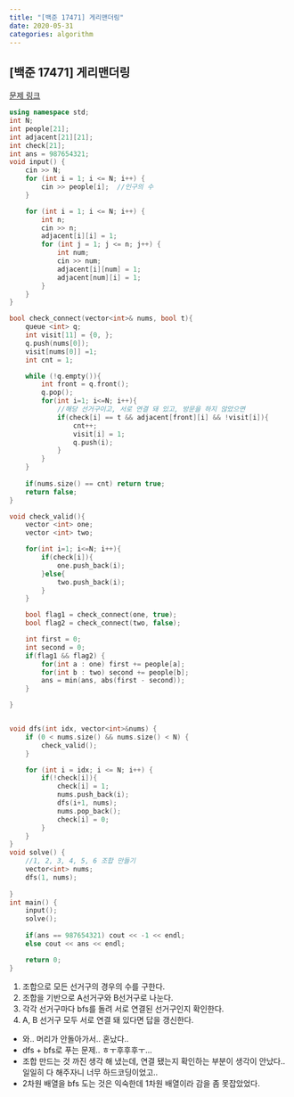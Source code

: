 ```yaml
---
title: "[백준 17471] 게리맨더링"
date: 2020-05-31
categories: algorithm
---
```


## [백준 17471] 게리맨더링
[문제 링크](https://www.acmicpc.net/problem/17471)

```c++
using namespace std;
int N;
int people[21];
int adjacent[21][21];
int check[21];
int ans = 987654321;
void input() {
    cin >> N;
    for (int i = 1; i <= N; i++) {
        cin >> people[i];  //인구의 수
    }

    for (int i = 1; i <= N; i++) {
        int n;
        cin >> n;
        adjacent[i][i] = 1;
        for (int j = 1; j <= n; j++) {
            int num;
            cin >> num;
            adjacent[i][num] = 1;
            adjacent[num][i] = 1;
        }
    }
}

bool check_connect(vector<int>& nums, bool t){
    queue <int> q;
    int visit[11] = {0, };
    q.push(nums[0]);
    visit[nums[0]] =1;
    int cnt = 1;

    while (!q.empty()){
        int front = q.front();
        q.pop();
        for(int i=1; i<=N; i++){
            //해당 선거구이고, 서로 연결 돼 있고, 방문을 하지 않았으면
            if(check[i] == t && adjacent[front][i] && !visit[i]){
                cnt++;
                visit[i] = 1;
                q.push(i);
            }
        }
    }
    
    if(nums.size() == cnt) return true;
    return false;
}

void check_valid(){
    vector <int> one;
    vector <int> two;

    for(int i=1; i<=N; i++){
        if(check[i]){
            one.push_back(i);
        }else{
            two.push_back(i);
        }
    }

    bool flag1 = check_connect(one, true);
    bool flag2 = check_connect(two, false);

    int first = 0;
    int second = 0;
    if(flag1 && flag2) {
        for(int a : one) first += people[a];
        for(int b : two) second += people[b];
        ans = min(ans, abs(first - second));
    }

}


void dfs(int idx, vector<int>&nums) {
    if (0 < nums.size() && nums.size() < N) {
        check_valid();
    }

    for (int i = idx; i <= N; i++) {
        if(!check[i]){
            check[i] = 1;
            nums.push_back(i);
            dfs(i+1, nums);
            nums.pop_back();
            check[i] = 0;
        }
    }
}
void solve() {
    //1, 2, 3, 4, 5, 6 조합 만들기
    vector<int> nums;
    dfs(1, nums);
    
}
int main() {
    input();
    solve();
    
    if(ans == 987654321) cout << -1 << endl;
    else cout << ans << endl;

    return 0;
}
```
1. 조합으로 모든 선거구의 경우의 수를 구한다.
2. 조합을 기반으로 A선거구와 B선거구로 나눈다.
3. 각각 선거구마다 bfs를 돌려 서로 연결된 선거구인지 확인한다.
4. A, B 선거구 모두 서로 연결 돼 있다면 답을 갱신한다.


- 와.. 머리가 안돌아가서.. 혼났다..
- dfs + bfs로 푸는 문제.. ㅎㅜ후후후ㅜ...
- 조합 만드는 것 까진 생각 해 냈는데, 연결 됐는지 확인하는 부분이 생각이 안났다.. 일일히 다 해주자니 너무 하드코딩이었고..
- 2차원 배열을 bfs 도는 것은 익숙한데 1차원 배열이라 감을 좀 못잡았었다.

